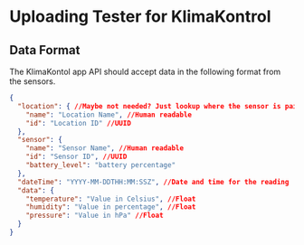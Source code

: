 
# Uploading Tester for KlimaKontrol

## Data Format

The KlimaKontol app API should accept data in the following format from the sensors.

```json
{
  "location": { //Maybe not needed? Just lookup where the sensor is paired to?
    "name": "Location Name", //Human readable
    "id": "Location ID" //UUID
  },
  "sensor": {
    "name": "Sensor Name", //Human readable
    "id": "Sensor ID", //UUID
    "battery_level": "battery percentage" 
  },
  "dateTime": "YYYY-MM-DDTHH:MM:SSZ", //Date and time for the reading
  "data": {
    "temperature": "Value in Celsius", //Float
    "humidity": "Value in percentage", //Float
    "pressure": "Value in hPa" //Float
  }
}
```